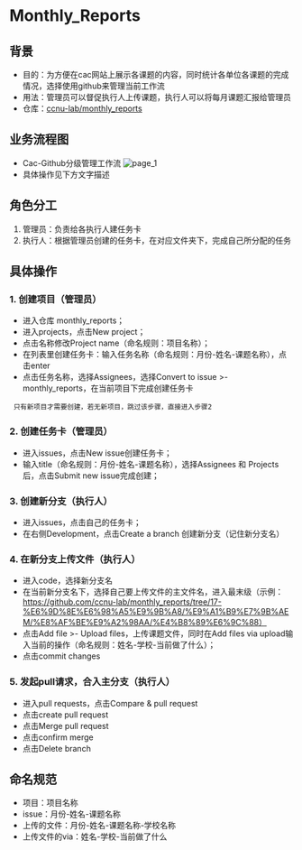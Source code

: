 # Monthly_Reports

## 背景
- 目的：为方便在cac网站上展示各课题的内容，同时统计各单位各课题的完成情况，选择使用github来管理当前工作流
- 用法：管理员可以督促执行人上传课题，执行人可以将每月课题汇报给管理员
- 仓库：[ccnu-lab/monthly_reports](https://github.com/ccnu-lab/monthly_reports)

## 业务流程图
- Cac-Github分级管理工作流
![page_1](https://user-images.githubusercontent.com/101395055/223351774-2a6688ae-6f64-4781-aa67-a46c3a8ac31b.png)
- 具体操作见下方文字描述


## 角色分工
1. 管理员：负责给各执行人建任务卡
2. 执行人：根据管理员创建的任务卡，在对应文件夹下，完成自己所分配的任务


## 具体操作
### 1. 创建项目（管理员）
- 进入仓库 monthly_reports；
- 进入projects，点击New project；
- 点击名称修改Project name（命名规则：项目名称）；
- 在列表里创建任务卡：输入任务名称（命名规则：月份-姓名-课题名称），点击enter
- 点击任务名称，选择Assignees，选择Convert to issue >- monthly_reports，在当前项目下完成创建任务卡

```
 只有新项目才需要创建，若无新项目，跳过该步骤，直接进入步骤2
```

### 2. 创建任务卡（管理员）
- 进入issues，点击New issue创建任务卡；
- 输入title（命名规则：月份-姓名-课题名称），选择Assignees 和 Projects 后，点击Submit new issue完成创建；

### 3. 创建新分支（执行人）
- 进入issues，点击自己的任务卡；
- 在右侧Development，点击Create a branch 创建新分支（记住新分支名）

### 4. 在新分支上传文件（执行人）
- 进入code，选择新分支名
- 在当前新分支名下，选择自己要上传文件的主文件名，进入最末级（示例：https://github.com/ccnu-lab/monthly_reports/tree/17-%E6%9D%8E%E6%98%A5%E9%9B%A8/%E9%A1%B9%E7%9B%AEM/%E8%AF%BE%E9%A2%98AA/%E4%B8%89%E6%9C%88）
- 点击Add file >- Upload files，上传课题文件，同时在Add files via upload输入当前的操作（命名规则：姓名-学校-当前做了什么）；
- 点击commit changes

### 5. 发起pull请求，合入主分支（执行人）
- 进入pull requests，点击Compare & pull request
- 点击create pull request
- 点击Merge pull request
- 点击confirm merge
- 点击Delete branch

## 命名规范
- 项目：项目名称
- issue：月份-姓名-课题名称
- 上传的文件：月份-姓名-课题名称-学校名称
- 上传文件的via：姓名-学校-当前做了什么

